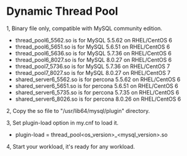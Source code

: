 # Dynamic Thread Pool

1, Binary file only, compatible with MySQL community edition.

- thread_pool6_5562.so is for MySQL 5.5.62 on RHEL/CentOS 6
- thread_pool6_5651.so is for MySQL 5.6.51 on RHEL/CentOS 6
- thread_pool6_5636.so is for MySQL 5.7.36 on RHEL/CentOS 6
- thread_pool6_8027.so is for MySQL 8.0.27 on RHEL/CentOS 6
- thread_pool7_5736.so is for MySQL 5.7.36 on RHEL/CentOS 7
- thread_pool7_8027.so is for MySQL 8.0.27 on RHEL/CentOS 7
- shared_server6_5562.so is for percona 5.5.62 on RHEL/CentOS 6
- shared_server6_5651.so is for percona 5.6.51 on RHEL/CentOS 6
- shared_server6_5735.so is for percona 5.7.35 on RHEL/CentOS 6
- shared_server6_8026.so is for percona 8.0.26 on RHEL/CentOS 6

2, Copy the so file to "/usr/lib64/mysql/plugin" directory.

3, Set plugin-load option in my.cnf to load it.

- plugin-load = thread_pool<os_version>_<mysql_version>.so

4, Start your workload, it's ready for any workload.
